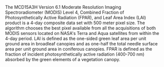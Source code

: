 The MCD15A3H Version 6.1 Moderate Resolution Imaging Spectroradiometer (MODIS) Level 4, Combined Fraction of Photosynthetically Active Radiation (FPAR), and Leaf Area Index (LAI) product is a 4-day composite data set with 500 meter pixel size. The algorithm chooses the best pixel available from all the acquisitions of both MODIS sensors located on NASA's Terra and Aqua satellites from within the 4-day period. LAI is defined as the one-sided green leaf area per unit ground area in broadleaf canopies and as one-half the total needle surface area per unit ground area in coniferous canopies. FPAR is defined as the fraction of incident photosynthetically active radiation (400-700 nm) absorbed by the green elements of a vegetation canopy.